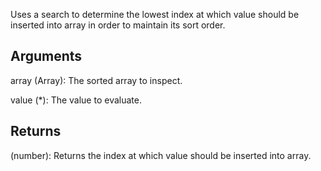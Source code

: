 Uses a search to determine the lowest index at which value should be inserted into array in order to maintain its sort order.


## Arguments
array (Array): The sorted array to inspect.

value (*): The value to evaluate.


## Returns
(number): Returns the index at which value should be inserted into array.
